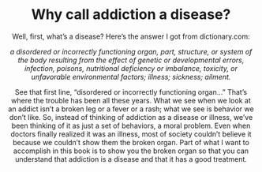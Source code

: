 <center><h1>Why call addiction a disease?</h1><center>

Well, first, what’s a disease? Here’s the answer I got from dictionary.com:

<i> a disordered or incorrectly functioning organ, part, structure, or system of the body resulting from the effect of genetic or developmental errors, infection, poisons, nutritional deficiency or imbalance, toxicity, or unfavorable environmental factors; illness; sickness; ailment.</i>

See that first line, “disordered or incorrectly functioning organ…” That’s where the trouble has been all these years. What we see when we look at an addict isn’t a broken leg or a fever or a rash; what we see is behavior we don’t like. So, instead of thinking of addiction as a disease or illness, we’ve been thinking of it as just a set of behaviors, a moral problem. Even when doctors finally realized it was an illness, most of society couldn’t believe it because we couldn’t show them the broken organ. Part of what I want to accomplish in this book is to show you the broken organ so that you can understand that addiction is a disease and that it has a good treatment.
